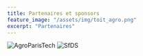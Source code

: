 ```yaml
---
title: Partenaires et sponsors 
feature_image: "/assets/img/toit_agro.png"
excerpt: "Partenaires"
---
```


![AgroParisTech](../assets/logos/logo_agro.png)
![SfDS](../assets/logos/logo_sfds.png)


